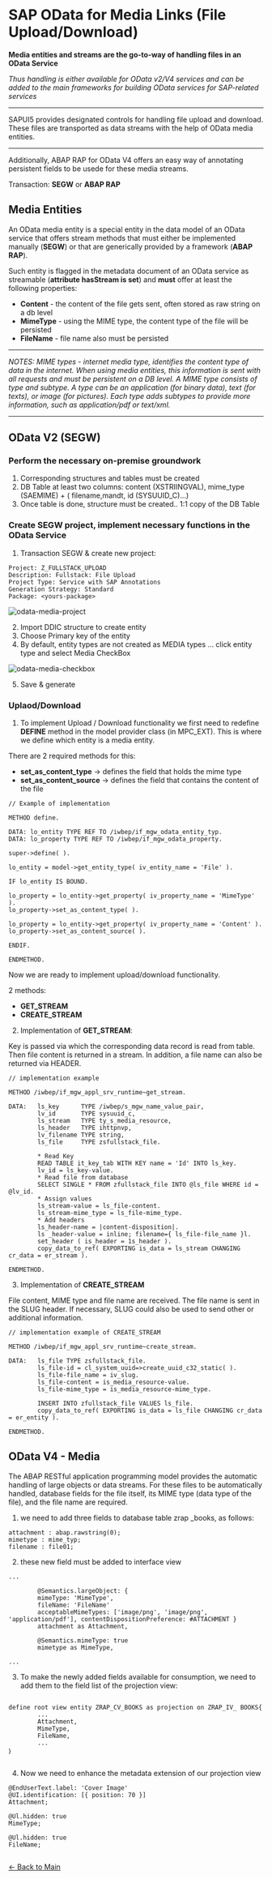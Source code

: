 # SAP OData for Media Links (File Upload/Download)

**Media entities and streams are the go-to-way of handling files in an OData Service**

*Thus handling is either available for OData v2/V4 services and can be added to the main frameworks for building OData services for SAP-related services*

-----

SAPUI5 provides designated controls for handling file upload and download. These files are transported as data streams with the help of OData media entities. 

---

Additionally, ABAP RAP for OData V4 offers an easy way of annotating persistent fields to be usede for these media streams. 

Transaction: **SEGW** or **ABAP RAP**

## Media Entities

An OData media entity is a special entity in the data model of an OData service that offers stream methods that must either be implemented manually (**SEGW**) or that are generically provided by a framework (**ABAP RAP**). 

Such entity is flagged in the metadata document of an OData service as streamable (**attribute hasStream is set**) and **must** offer at least the following properties:

* **Content** - the content of the file gets sent, often stored as raw string on a db level
* **MimeType** - using the MIME type, the content type of the file will be persisted
* **FileName** - file name also must be persisted

----
*NOTES: MIME types - internet media type, identifies the content type of data in the internet. When using media entities, this information is sent with all requests and must be persistent on a DB level. A MIME type consists of type and subtype. A type can be an application (for binary data), text (for texts), or image (for pictures). Each type adds subtypes to provide more information, such as application/pdf or text/xml.*


----

## OData V2 (SEGW)

### Perform the necessary on-premise groundwork

1. Corresponding structures and tables must be created
2. DB Table at least two columns: content (XSTRIINGVAL), mime_type (SAEMIME) + ( filename,mandt, id (SYSUUID_C)...)
3. Once table is done, structure must be created.. 1:1 copy of the DB Table


### Create SEGW project, implement necessary functions in the OData Service

1. Transaction SEGW & create new project:

```
Project: Z_FULLSTACK_UPLOAD
Description: Fullstack: File Upload
Project Type: Service with SAP Annotations
Generation Strategy: Standard
Package: <yours-package>
```

![odata-media-project](./../images/odata-media-project.png)

2. Import DDIC structure to create entity
3. Choose Primary key of the entity
4. By default, entity types are not created as MEDIA types ... click entity type and select Media CheckBox

![odata-media-checkbox](./../images/odata-media-checkbox.png)

5. Save & generate

### Uplaod/Download

1. To implement Upload / Download functionality we first need to redefine **DEFINE** method in the model provider class (in MPC_EXT). This is where we define which entity is a media entity. 

There are 2 required methods for this: 

* **set_as_content_type** -> defines the field that holds the mime type
* **set_as_content_source** -> defines the field that contains the content of the file

```
// Example of implementation

METHOD define. 

DATA: lo_entity TYPE REF TO /iwbep/if_mgw_odata_entity_typ.
DATA: lo_property TYPE REF TO /iwbep/if_mgw_odata_property.

super->define( ).

lo_entity = model->get_entity_type( iv_entity_name = 'File' ).

IF lo_entity IS BOUND. 

lo_property = lo_entity->get_property( iv_property_name = 'MimeType' ).
lo_property->set_as_content_type( ).

lo_property = lo_entity->get_property( iv_property_name = 'Content' ).
lo_property->set_as_content_source( ).

ENDIF.

ENDMETHOD.

```

Now we are ready to implement upload/download functionality.

2 methods: 

* **GET_STREAM**
* **CREATE_STREAM**

2. Implementation of **GET_STREAM**: 

Key is passed via which the corresponding data record is read from table. Then file content is returned in a stream. In addition, a file name can also be returned via HEADER.

```
// implementation example 

METHOD /iwbep/if_mgw_appl_srv_runtime~get_stream.

DATA:   ls_key      TYPE /iwbep/s_mgw_name_value_pair,
        lv_id       TYPE sysuuid_c,
        ls_stream   TYPE ty_s_media_resource, 
        ls_header   TYPE ihttpnvp,
        lv_filename TYPE string,
        ls_file     TYPE zsfullstack_file.
        
        * Read Key
        READ TABLE it_key_tab WITH KEY name = 'Id' INTO ls_key.
        lv_id = ls_key-value.
        * Read file from database
        SELECT SINGLE * FROM zfullstack_file INTO @ls_file WHERE id = @lv_id.
        * Assign values
        ls_stream-value = ls_file-content.
        ls_stream-mime_type = ls_file-mime_type. 
        * Add headers
        ls_header-name = |content-disposition|.
        ls _header-value = inline; filename={ ls_file-file_name }l.
        set_header ( is_header = 1s_header ).
        copy_data_to_ref( EXPORTING is_data = ls_stream CHANGING cr_data = er_stream ).

ENDMETHOD.

```


3. Implementation of **CREATE_STREAM**

File content, MIME type and file name are received. The file name is sent in the SLUG header. If necessary, SLUG could also be used to send other or additional information. 


```
// implementation example of CREATE_STREAM

METHOD /iwbep/if_mgw_appl_srv_runtime~create_stream.

DATA:   ls_file TYPE zsfullstack_file.
        ls_file-id = cl_system_uuid=>create_uuid_c32_static( ).
        ls_file-file_name = iv_slug.
        ls_file-content = is_media_resource-value.
        ls_file-mime_type = is_media_resource-mime_type.
        
        INSERT INTO zfullstack_file VALUES ls_file.
        copy_data_to_ref( EXPORTING is_data = ls_file CHANGING cr_data = er_entity ).

ENDMETHOD.

```

## OData V4 - Media 

The ABAP RESTful application programming model provides the automatic handling of large objects or data streams. For these files to be automatically handled, database fields for the file itself, its MIME type (data type of the file), and the file name are required.

1. we need to add three fields to database table zrap _books, as follows:

```
attachment : abap.rawstring(0);
mimetype : mime_typ;
filename : file01;

```

2. these new field must be added to interface view 

```
...

        @Semantics.largeObject: {
        mimeType: 'MimeType', 
        fileName: 'FileName'
        acceptableMimeTypes: ['image/png', 'image/png', 'application/pdf'], contentDispositionPreference: #ATTACHMENT }
        attachment as Attachment, 
        
        @Semantics.mimeType: true 
        mimetype as MimeType,

...

```


3. To make the newly added fields available for consumption, we need to add them to the field list of the projection view:

```

define root view entity ZRAP_CV_BOOKS as projection on ZRAP_IV_ BOOKS{
        ...
        Attachment, 
        MimeType, 
        FileName,
        ...
｝


```

4. Now we need to enhance the metadata extension of our projection view
```
@EndUserText.label: 'Cover Image'
@UI.identification: [{ position: 70 }]
Attachment;

@Ul.hidden: true
MimeType;

@Ul.hidden: true
FileName;


```




[<- Back to Main](../../README.md)